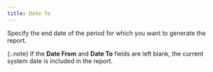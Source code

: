 ```yaml
---
title: Date To
---
```



Specify the end date of the period for which you want to generate the  report.


{:.note}
If the **Date 
 From** and **Date To** fields  are left blank, the current system date is included in the report.
